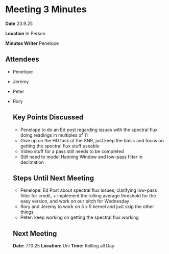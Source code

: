 # Meeting 3 Minutes

**Date** 23.9.25

**Location** In Person

**Minutes Writer** Penelope

## Attendees
- Penelope
- Jeremy
- Peter
- Rory

  ## Key Points Discussed
  - Penelope to do an Ed post regarding issues with the spectral flux doing readings in multiples of 11
  - Give up on the HD task of the SNR, just keep the basic and focus on getting the spectral flux stuff useable
  - Video stuff for a pass still needs to be completed
  - Still need to model Hanning Window and low-pass filter in decimation 

  ## Steps Until Next Meeting
  - Penelope: Ed Post about spectral flux issues, clarifying low-pass filter for credit, + implement the rolling average threshold for the easy version, and work on our pitch for Wednesday
  - Rory and Jeremy to work on 5 x 5 kernel and just skip the other things
  - Peter: keep working on getting the spectral flux working
 
  ## Next Meeting
  **Date:** 7.10.25
  **Location:** Uni
  **Time:** Rolling all Day
